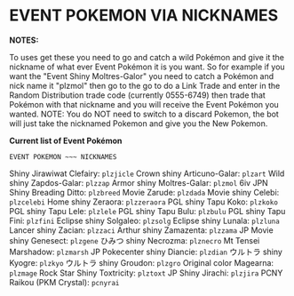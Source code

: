 # EVENT POKEMON VIA NICKNAMES

**NOTES:**

To uses get these you need to go and catch a wild Pokémon and give it the nickname of what ever Event Pokémon it is you want. So for example if you want the "Event Shiny Moltres-Galor" you need to catch a Pokémon and nick name it "plzmol" then go to the go to do a Link Trade and enter in the Random Distribution trade code (currently 0555-6749) then trade that Pokémon with that nickname and you will receive the Event Pokémon you wanted. NOTE: You do NOT need to switch to a discard Pokemon, the bot will just take the nicknamed Pokemon and give you the New Pokemon.

**Current list of Event Pokémon**

`EVENT POKEMON ~~~ NICKNAMES`

Shiny Jirawiwat Clefairy: `plzjicle`
Crown shiny Articuno-Galar: `plzart`
Wild shiny Zapdos-Galar: `plzzap`
Armor shiny Moltres-Galar: `plzmol`
6iv JPN Shiny Breading Ditto: `plzbreed`
Movie Zarude: `plzdada`
Movie shiny Celebi: `plzcelebi`
Home shiny Zeraora: `plzzeraora`
PGL shiny Tapu Koko: `plzkoko`
PGL shiny Tapu Lele: `plzlele`
PGL shiny Tapu Bulu: `plzbulu`
PGL shiny Tapu Fini: `plzfini`
Eclipse shiny Solgaleo: `plzsolg`
Eclipse shiny Lunala: `plzluna`
Lancer shiny Zacian: `plzzaci`
Arthur shiny Zamazenta: `plzzama`
JP Movie shiny Genesect: `plzgene`
ひみつ shiny Necrozma: `plznecro`
Mt Tensei Marshadow: `plzmarsh`
JP Pokecenter shiny Diancie: `plzdian`
ウルトラ shiny Kyogre: `plzkyo`
ウルトラ shiny Groudon: `plzgro`
Original color Magearna: `plzmage`
Rock Star Shiny Toxtricity: `plztoxt`
JP Shiny Jirachi: `plzjira`
PCNY Raikou (PKM Crystal): `pcnyrai`
